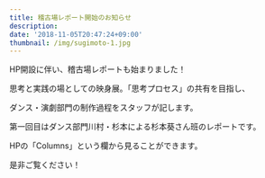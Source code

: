 ```yaml
---
title: 稽古場レポート開始のお知らせ
description: 　
date: '2018-11-05T20:47:24+09:00'
thumbnail: /img/sugimoto-1.jpg
---
```

HP開設に伴い、稽古場レポートも始まりました！

思考と実践の場としての映身展。「思考プロセス」の共有を目指し、

ダンス・演劇部門の制作過程をスタッフが記します。

第一回目はダンス部門川村・杉本による杉本葵さん班のレポートです。

HPの「Columns」という欄から見ることができます。

是非ご覧ください！
